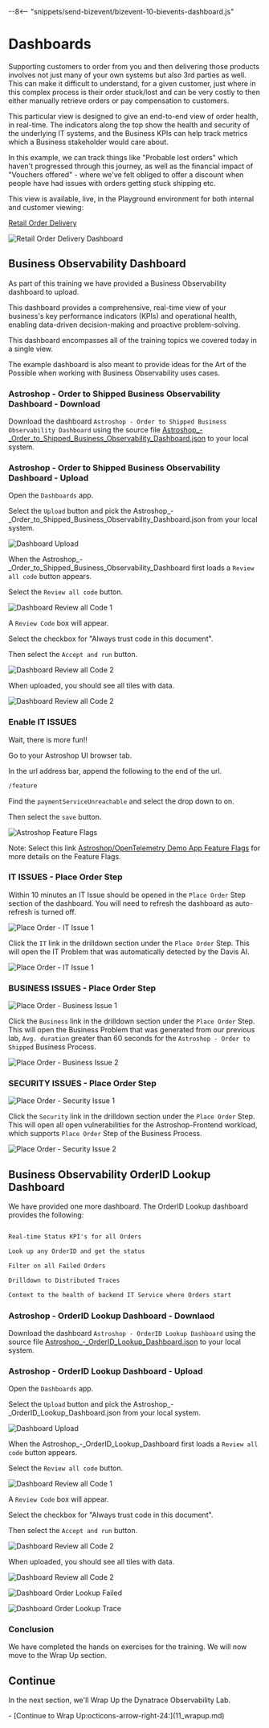 --8<-- "snippets/send-bizevent/bizevent-10-bievents-dashboard.js"

# Dashboards

Supporting customers to order from you and then delivering those products involves not just many of your own systems but also 3rd parties as well. This can make it difficult to understand, for a given customer, just where in this complex process is their order stuck/lost and can be very costly to then either manually retrieve orders or pay compensation to customers.

This particular view is designed to give an end-to-end view of order health, in real-time. The indicators along the top show the health and security of the underlying IT systems, and the Business KPIs can help track metrics which a Business stakeholder would care about.

In this example, we can track things like "Probable lost orders" which haven't progressed through this journey, as well as the financial impact of "Vouchers offered" - where we've felt obliged to offer a discount when people have had issues with orders getting stuck shipping etc.

This view is available, live, in the Playground environment for both internal and customer viewing:

[Retail Order Delivery](https://wkf10640.apps.dynatrace.com/ui/apps/dynatrace.dashboards/dashboard/869f7565-899b-4aa0-91f9-dfeecac7f861#from=-24h&to=now%28%29)


![Retail Order Delivery Dashboard](./img/08_01_dashboard_retail_example_2.png)

## Business Observability Dashboard

As part of this training we have provided a Business Observability dashboard to upload. 

This dashboard provides a comprehensive, real-time view of your business's key performance indicators (KPIs) and operational health, enabling data-driven decision-making and proactive problem-solving.  

This dashboard encompasses all of the training topics we covered today in a single view.  

The example dashboard is also meant to provide ideas for the Art of the Possible when working with Business Observability uses cases.

### Astroshop - Order to Shipped Business Observability Dashboard - Download

Download the dashboard `Astroshop - Order to Shipped Business Observability Dashboard` using the source file [Astroshop_-_Order_to_Shipped_Business_Observability_Dashboard.json](https://github.com/dynatrace-wwse/enablement-business-observability/blob/main/lab-guide/assets/Astroshop_-_Order_to_Shipped_Business_Observability_Dashboard.json) to your local system.

### Astroshop - Order to Shipped Business Observability Dashboard - Upload

Open the `Dashboards` app.

Select the `Upload` button and pick the Astroshop_-_Order_to_Shipped_Business_Observability_Dashboard.json from your local system.

![Dashboard Upload](./img/08_01_dashboard_upload.png)

When the Astroshop_-_Order_to_Shipped_Business_Observability_Dashboard first loads a `Review all code` button appears.  

Select the `Review all code` button.

![Dashboard Review all Code 1](./img/08_01_dashboard_review_all_code_1.png)

A `Review Code` box will appear.

Select the checkbox for "Always trust code in this document".

Then select the `Accept and run` button.

![Dashboard Review all Code 2](./img/08_01_dashboard_review_all_code_2.png)

When uploaded,  you should see all tiles with data.

![Dashboard Review all Code 2](./img/08_01_dashboard_astroshop_review_1.png)

### Enable IT ISSUES

Wait,  there is more fun!!

Go to your Astroshop UI browser tab.

In the url address bar, append the following to the end of the url.

```txt
/feature
```
Find the `paymentServiceUnreachable` and select the drop down to on.

Then select the `save` button.

![Astroshop Feature Flags](./img/08_01_dashboard_astroshop_feature.png)

Note: Select this link [Astroshop/OpenTelemetry Demo App Feature Flags](https://opentelemetry.io/docs/demo/feature-flags/) for more details on the Feature Flags.

### IT ISSUES - Place Order Step

Within 10 minutes an IT Issue should be opened in the `Place Order` Step section of the dashboard.  You will need to refresh the dashboard as auto-refresh is turned off.   

![Place Order - IT Issue 1](./img/08_01_dashboard_astroshop_review_it_issue_1.png)

Click the `IT` link in the drilldown section under the `Place Order` Step.  This will open the IT Problem that was automatically detected by the Davis AI.

![Place Order - IT Issue 1](./img/08_01_dashboard_astroshop_review_it_issue_2.png)

### BUSINESS ISSUES - Place Order Step

![Place Order - Business Issue 1](./img/08_01_dashboard_astroshop_review_business_issue_1.png)

Click the `Business` link in the drilldown section under the `Place Order` Step.  This will open the Business Problem that was generated from our previous lab, `Avg. duration` greater than 60 seconds for the `Astroshop - Order to Shipped` Business Process.

![Place Order - Business Issue 2](./img/08_01_dashboard_astroshop_review_business_issue_2.png)

### SECURITY ISSUES - Place Order Step

![Place Order - Security Issue 1](./img/08_01_dashboard_astroshop_review_security_issue_1.png)

Click the `Security` link in the drilldown section under the `Place Order` Step.  This will open all open vulnerabilities for the Astroshop-Frontend workload,  which supports `Place Order` Step of the Business Process.

![Place Order - Security Issue 2](./img/08_01_dashboard_astroshop_review_security_issue_2.png)

## Business Observability OrderID Lookup Dashboard

We have provided one more dashboard.  The OrderID Lookup dashboard provides the following:

```txt

Real-time Status KPI's for all Orders

Look up any OrderID and get the status

Filter on all Failed Orders 

Drilldown to Distributed Traces

Context to the health of backend IT Service where Orders start
```
### Astroshop - OrderID Lookup Dashboard - Downlaod

Download the dashboard `Astroshop - OrderID Lookup Dashboard` using the source file [Astroshop_-_OrderID_Lookup_Dashboard.json](https://github.com/dynatrace-wwse/enablement-business-observability/blob/main/lab-guide/assets/Astroshop_-_OrderID_Lookup_Dashboard.json) to your local system.

### Astroshop - OrderID Lookup Dashboard - Upload

Open the `Dashboards` app.

Select the `Upload` button and pick the Astroshop_-_OrderID_Lookup_Dashboard.json from your local system.

![Dashboard Upload](./img/08_01_dashboard_upload.png)

When the Astroshop_-_OrderID_Lookup_Dashboard first loads a `Review all code` button appears.  

Select the `Review all code` button.

![Dashboard Review all Code 1](./img/08_01_dashboard_astroshop_order_lookup_review_all_code_1.png)

A `Review Code` box will appear.

Select the checkbox for "Always trust code in this document".

Then select the `Accept and run` button.

![Dashboard Review all Code 2](./img/08_01_dashboard_review_all_code_2.png)

When uploaded,  you should see all tiles with data.

![Dashboard Review all Code 2](./img/08_01_dashboard_astroshop_order_lookup_review_1.png)

![Dashboard Order Lookup Failed](./img/08_01_dashboard_astroshop_order_lookup_review_2.png)

![Dashboard Order Lookup Trace](./img/08_01_dashboard_astroshop_order_lookup_trace_review_1.png)

### Conclusion

We have completed the hands on exercises for the training.  We will now move to the Wrap Up section.

## Continue

In the next section, we'll Wrap Up the Dynatrace Observability Lab.

<div class="grid cards" markdown>
- [Continue to Wrap Up:octicons-arrow-right-24:](11_wrapup.md)
</div>